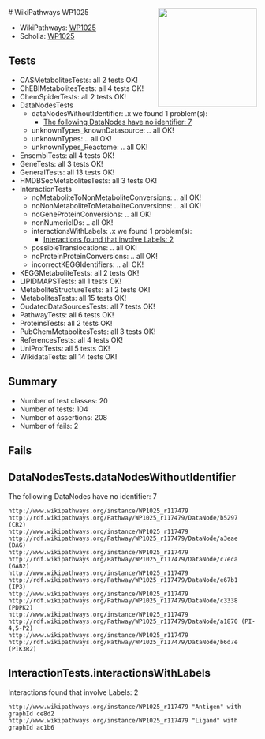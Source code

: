 <img style="float: right; width: 200px" src="https://upload.wikimedia.org/wikipedia/commons/thumb/8/83/Wplogo_with_text_500.png/640px-Wplogo_with_text_500.png" />
# WikiPathways WP1025

* WikiPathways: [WP1025](https://new.wikipathways.org/pathways/WP1025)
* Scholia: [WP1025](https://scholia.toolforge.org/wikipathways/WP1025)
## Tests
* CASMetabolitesTests: all 2 tests OK!
* ChEBIMetabolitesTests: all 4 tests OK!
* ChemSpiderTests: all 2 tests OK!
* DataNodesTests
    * dataNodesWithoutIdentifier: .x we found 1 problem(s):
        * [The following DataNodes have no identifier: 7](#d2d32fa6)
    * unknownTypes_knownDatasource: .. all OK!
    * unknownTypes: .. all OK!
    * unknownTypes_Reactome: .. all OK!
* EnsemblTests: all 4 tests OK!
* GeneTests: all 3 tests OK!
* GeneralTests: all 13 tests OK!
* HMDBSecMetabolitesTests: all 3 tests OK!
* InteractionTests
    * noMetaboliteToNonMetaboliteConversions: .. all OK!
    * noNonMetaboliteToMetaboliteConversions: .. all OK!
    * noGeneProteinConversions: .. all OK!
    * nonNumericIDs: .. all OK!
    * interactionsWithLabels: .x we found 1 problem(s):
        * [Interactions found that involve Labels: 2](#630d2679)
    * possibleTranslocations: .. all OK!
    * noProteinProteinConversions: .. all OK!
    * incorrectKEGGIdentifiers: .. all OK!
* KEGGMetaboliteTests: all 2 tests OK!
* LIPIDMAPSTests: all 1 tests OK!
* MetaboliteStructureTests: all 2 tests OK!
* MetabolitesTests: all 15 tests OK!
* OudatedDataSourcesTests: all 7 tests OK!
* PathwayTests: all 6 tests OK!
* ProteinsTests: all 2 tests OK!
* PubChemMetabolitesTests: all 3 tests OK!
* ReferencesTests: all 4 tests OK!
* UniProtTests: all 5 tests OK!
* WikidataTests: all 14 tests OK!


## Summary

* Number of test classes: 20
* Number of tests: 104
* Number of assertions: 208
* Number of fails: 2

## Fails

<a name="d2d32fa6" />

## DataNodesTests.dataNodesWithoutIdentifier

The following DataNodes have no identifier: 7
```
http://www.wikipathways.org/instance/WP1025_r117479 http://rdf.wikipathways.org/Pathway/WP1025_r117479/DataNode/b5297 (CR2)
http://www.wikipathways.org/instance/WP1025_r117479 http://rdf.wikipathways.org/Pathway/WP1025_r117479/DataNode/a3eae (DAG)
http://www.wikipathways.org/instance/WP1025_r117479 http://rdf.wikipathways.org/Pathway/WP1025_r117479/DataNode/c7eca (GAB2)
http://www.wikipathways.org/instance/WP1025_r117479 http://rdf.wikipathways.org/Pathway/WP1025_r117479/DataNode/e67b1 (IP3)
http://www.wikipathways.org/instance/WP1025_r117479 http://rdf.wikipathways.org/Pathway/WP1025_r117479/DataNode/c3338 (PDPK2)
http://www.wikipathways.org/instance/WP1025_r117479 http://rdf.wikipathways.org/Pathway/WP1025_r117479/DataNode/a1870 (PI-4,5-P2)
http://www.wikipathways.org/instance/WP1025_r117479 http://rdf.wikipathways.org/Pathway/WP1025_r117479/DataNode/b6d7e (PIK3R2)
```

<a name="630d2679" />

## InteractionTests.interactionsWithLabels

Interactions found that involve Labels: 2
```
http://www.wikipathways.org/instance/WP1025_r117479 "Antigen" with graphId ce8d2
http://www.wikipathways.org/instance/WP1025_r117479 "Ligand" with graphId ac1b6
```

